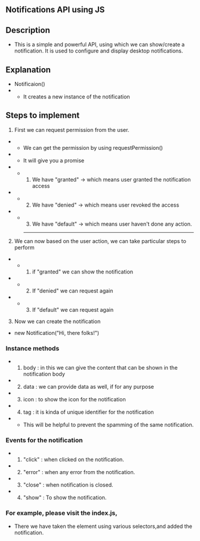 ## Notifications API using JS

## Description

- This is a simple and powerful API, using which we can show/create a notification. It is used to configure and display desktop notifications.

## Explanation

- Notificaion()
- - It creates a new instance of the notification

## Steps to implement

1. First we can request permission from the user.

- - We can get the permission by using requestPermission()
- - It will give you a promise
- - 1. We have "granted" -> which means user granted the notification access
- - 2. We have "denied" -> which means user revoked the access
- - 3. We have "default" -> which means user haven't done any action.
    <hr/>

2. We can now based on the user action, we can take particular steps to perform

- - 1. if "granted" we can show the notification
- - 2. If "denied" we can request again
- - 3. If "default" we can request again

3. Now we can create the notification

- new Notification("Hi, there folks!")

### Instance methods

- 1. body : in this we can give the content that can be shown in the notification body
- 2. data : we can provide data as well, if for any purpose
- 3. icon : to show the icon for the notification
- 4. tag : it is kinda of unique identifier for the notification
- - This will be helpful to prevent the spamming of the same notification.

### Events for the notification

- 1. "click" : when clicked on the notification.
- 2. "error" : when any error from the notification.
- 3. "close" : when notification is closed.
- 4. "show" : To show the notification.

### For example, please visit the index.js,

- There we have taken the element using various selectors,and added the notification.
